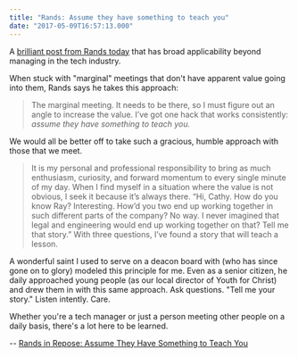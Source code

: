 ```yaml
---
title: "Rands: Assume they have something to teach you"
date: "2017-05-09T16:57:13.000"
---
```


A [brilliant post from Rands today](http://randsinrepose.com/archives/assume-they-have-something-to-teach-you/) that has broad applicability beyond managing in the tech industry.

When stuck with "marginal" meetings that don't have apparent value going into them, Rands says he takes this approach:

> The marginal meeting. It needs to be there, so I must figure out an angle to increase the value. I’ve got one hack that works consistently: _assume they have something to teach you._

We would all be better off to take such a gracious, humble approach with those that we meet.

> It is my personal and professional responsibility to bring as much enthusiasm, curiosity, and forward momentum to every single minute of my day. When I find myself in a situation where the value is not obvious, I seek it because it’s always there. “Hi, Cathy. How do you know Ray? Interesting. How’d you two end up working together in such different parts of the company? No way. I never imagined that legal and engineering would end up working together on that? Tell me that story.” With three questions, I’ve found a story that will teach a lesson.

A wonderful saint I used to serve on a deacon board with (who has since gone on to glory) modeled this principle for me. Even as a senior citizen, he daily approached young people (as our local director of Youth for Christ) and drew them in with this same approach. Ask questions. "Tell me your story." Listen intently. Care.

Whether you're a tech manager or just a person meeting other people on a daily basis, there's a lot here to be learned.

\-- [Rands in Repose: Assume They Have Something to Teach You](http://randsinrepose.com/archives/assume-they-have-something-to-teach-you/)
